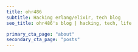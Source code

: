 ```yaml
---
title: ohr486
subtitle: Hacking erlang/elixir, tech blog
seo_title: ohr486's blog | hacking, tech, life

primary_cta_page: "about"
secondary_cta_page: "posts"
---
```


